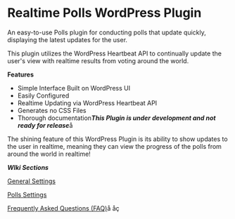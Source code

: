 Realtime Polls WordPress Plugin
=================
An easy-to-use Polls plugin for conducting polls that update quickly, displaying the latest updates for the user.

This plugin utilizes the WordPress Heartbeat API to continually update the user's view with realtime results from voting around the world.

**Features**

- Simple Interface Built on WordPress UI
- Easily Configured
- Realtime Updating via WordPress Heartbeat API
- Generates no CSS Files
- Thorough documentation***This Plugin is under development and not ready for release***å

The shining feature of this WordPress Plugin is its ability to show updates to the user in realtime, meaning they can view the progress of the polls from around the world in realtime!

***WIki Sections***

[General Settings]( https://github.com/johnregan3/realtime-polls/wiki/General-Options, "General Settings")

[Polls Settings]( https://github.com/johnregan3/realtime-polls/wiki/Polls-Settings-Page, "Polls Settings")

[Frequently Asked Questions (FAQ)](https://github.com/johnregan3/realtime-polls/wiki/FAQ "Frequently Asked Questions")å
åç